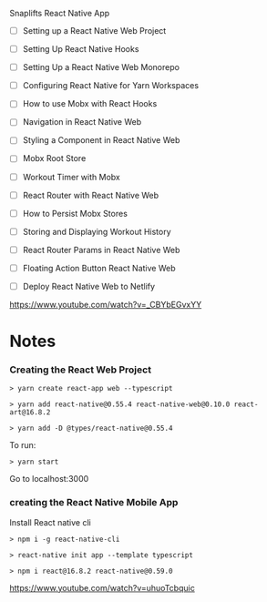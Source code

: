 Snaplifts React Native App

- [ ] Setting up a React Native Web Project
- [ ] Setting Up React Native Hooks
- [ ] Setting Up a React Native Web Monorepo
- [ ] Configuring React Native for Yarn Workspaces
- [ ] How to use Mobx with React Hooks
- [ ] Navigation in React Native Web
- [ ] Styling a Component in React Native Web
- [ ] Mobx Root Store
- [ ] Workout Timer with Mobx
- [ ] React Router with React Native Web
- [ ] How to Persist Mobx Stores
- [ ] Storing and Displaying Workout History
- [ ] React Router Params in React Native Web
- [ ] Floating Action Button React Native Web
- [ ] Deploy React Native Web to Netlify


https://www.youtube.com/watch?v=_CBYbEGvxYY



Notes
=====

### Creating the React Web Project

```> yarn create react-app web --typescript```

```> yarn add react-native@0.55.4 react-native-web@0.10.0 react-art@16.8.2```

```> yarn add -D @types/react-native@0.55.4```  

To run:

```> yarn start ```

Go to localhost:3000


### creating the React Native Mobile App

Install React native cli

``` > npm i -g react-native-cli ```

``` > react-native init app --template typescript ```

``` > npm i react@16.8.2 react-native@0.59.0 ```



https://www.youtube.com/watch?v=uhuoTcbquic